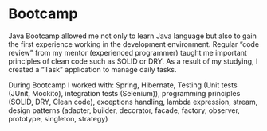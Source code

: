 # Bootcamp

Java Bootcamp allowed me not only to learn Java language but also to gain the first experience working in the
development environment. Regular “code review” from my mentor (experienced programmer) taught me important principles 
of clean code such as SOLID or DRY. As a result of my studying, I created a “Task” application to manage daily
tasks.










During Bootcamp I worked with: Spring, Hibernate, Testing (Unit tests (JUnit, Mockito), integration tests (Selenium)), programming                                        principles (SOLID, DRY, Clean code), exceptions handling, lambda expression, stream, 
                               design patterns (adapter, builder, decorator, facade, factory, observer, prototype, singleton, strategy)
                               
